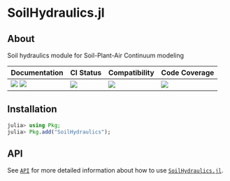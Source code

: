 # SoilHydraulics.jl

<!-- Links and shortcuts -->
[ph-url]: https://github.com/Yujie-W/SoilHydraulics.jl
[ph-api]: https://yujie-w.github.io/SoilHydraulics.jl/stable/API/

[dev-img]: https://img.shields.io/badge/docs-dev-blue.svg
[dev-url]: https://Yujie-W.github.io/SoilHydraulics.jl/dev/

[rel-img]: https://img.shields.io/badge/docs-stable-blue.svg
[rel-url]: https://Yujie-W.github.io/SoilHydraulics.jl/stable/

[st-img]: https://github.com/Yujie-W/SoilHydraulics.jl/workflows/JuliaStable/badge.svg?branch=main
[st-url]: https://github.com/Yujie-W/SoilHydraulics.jl/actions?query=branch%3A"main"++workflow%3A"JuliaStable"

[min-img]: https://github.com/Yujie-W/SoilHydraulics.jl/workflows/Julia-1.6/badge.svg?branch=main
[min-url]: https://github.com/Yujie-W/SoilHydraulics.jl/actions?query=branch%3A"main"++workflow%3A"Julia-1.6"

[cov-img]: https://codecov.io/gh/Yujie-W/SoilHydraulics.jl/branch/main/graph/badge.svg
[cov-url]: https://codecov.io/gh/Yujie-W/SoilHydraulics.jl


## About
Soil hydraulics module for Soil-Plant-Air Continuum modeling

| Documentation                                   | CI Status             | Compatibility           | Code Coverage           |
|:------------------------------------------------|:----------------------|:------------------------|:------------------------|
| [![][dev-img]][dev-url] [![][rel-img]][rel-url] | [![][st-img]][st-url] | [![][min-img]][min-url] | [![][cov-img]][cov-url] |


## Installation
```julia
julia> using Pkg;
julia> Pkg.add("SoilHydraulics");
```


## API
See [`API`][ph-api] for more detailed information about how to use [`SoilHydraulics.jl`][ph-url].
